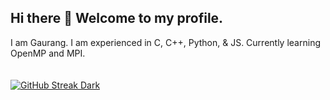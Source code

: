 ## Hi there 👋 Welcome to my profile.

I am Gaurang. I am experienced in C, C++, Python, & JS. Currently learning OpenMP and MPI.  
  <br><br>
  [![GitHub Streak Dark](https://streak-stats.demolab.com?user=demonkillerr&theme=radical)](https://git.io/streak-stats)


<!--
**demonkillerr/demonkillerr** is a ✨ _special_ ✨ repository because its `README.md` (this file) appears on your GitHub profile.

Here are some ideas to get you started:

- 🔭 I’m currently working on ...
- 🌱 I’m currently learning ...
- 👯 I’m looking to collaborate on ...
- 🤔 I’m looking for help with ...
- 💬 Ask me about ...
- 📫 How to reach me: ...
- 😄 Pronouns: ...
- ⚡ Fun fact: ...
-->
